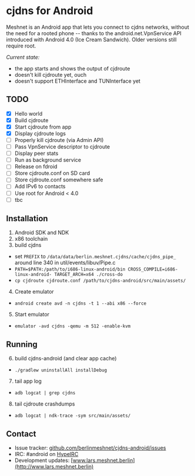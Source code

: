 cjdns for Android
=================

Meshnet is an Android app that lets you connect to cjdns networks, without the need for a rooted phone -- thanks to the android.net.VpnService API introduced with Android 4.0 (Ice Cream Sandwich). Older versions still require root.

*Current state:*
  - the app starts and shows the output of cjdroute
  - doesn't kill cjdroute yet, ouch
  - doesn't support ETHInterface and TUNInterface yet

TODO
----

- [x] Hello world
- [x] Build cjdroute
- [x] Start cjdroute from app
- [x] Display cjdroute logs
- [ ] Properly kill cjdroute (via Admin API)
- [ ] Pass VpnService descriptor to cjdroute
- [ ] Display peer stats
- [ ] Run as background service
- [ ] Release on fdroid
- [ ] Store cjdroute.conf on SD card
- [ ] Store cjdroute.conf somewhere safe
- [ ] Add IPv6 to contacts
- [ ] Use root for Android < 4.0
- [ ] tbc

Installation
------------

1. Android SDK and NDK
2. x86 toolchain
3. build cjdns
  - set `PREFIX` to `/data/data/berlin.meshnet.cjdns/cache/cjdns_pipe_` around line 340 in util/events/libuv/Pipe.c
  - `PATH=$PATH:/path/to/i686-linux-android/bin CROSS_COMPILE=i686-linux-android- TARGET_ARCH=x64 ./cross-do`
  - `cp cjdroute cjdroute.conf /path/to/cjdns-android/src/main/assets/`
4. Create emulator
  - `android create avd -n cjdns -t 1 --abi x86 --force`
5. Start emulator
  - `emulator -avd cjdns -qemu -m 512 -enable-kvm`

Running
-------

6. build cjdns-android (and clear app cache)
  - `./gradlew uninstallAll installDebug`
7. tail app log
  - `adb logcat | grep cjdns`
8. tail cjdroute crashdumps
  - `adb logcat | ndk-trace -sym src/main/assets/`

Contact
-------

- Issue tracker: [github.com/berlinmeshnet/cjdns-android/issues](https://github.com/berlinmeshnet/cjdns-android/issues)
- IRC: #android on [HypeIRC](https://wiki.projectmeshnet.org/HypeIRC)
- Development updates: [www.lars.meshnet.berlin](http://www.lars.meshnet.berlin)
